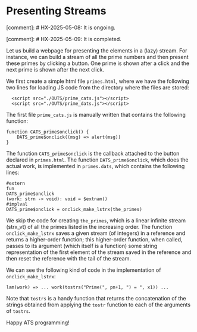 # Presenting Streams

[comment]: # HX-2025-05-08: It is ongoing.

[comment]: # HX-2025-05-09: It is completed.

Let us build a webpage for presenting the elements in a (lazy) stream.
For instance, we can build a stream of all the prime numbers and then
present these primes by clicking a button. One prime is shown after a
click and the next prime is shown after the next click.

We first create a simple html file `primes.html`, where we have
the following two lines for loading JS code from the directory where
the files are stored:

```
  <script src="./OUTS/prime_cats.js"></script>
  <script src="./OUTS/prime_dats.js"></script>
```

The first file `prime_cats.js` is manually written that contains the
following function:
  
```
function CATS_prime$onclick() {
    DATS_prime$onclick((msg) => alert(msg))
}
```
The function `CATS_prime$onclick` is the callback attached to the
button declared in `primes.html`. The function `DATS_prime$onclick`,
which does the actual work, is implemented in `primes.dats`, which
contains the following lines:

```
#extern
fun
DATS_prime$onclick
(work: strn -> void): void = $extnam()
#implval
DATS_prime$onclick = onclick_make_lstrx(the_primes)
```

We skip the code for creating `the_primes`, which is a linear infinite
stream (strx_vt) of all the primes listed in the increasing order. The
function `onclick_make_lstrx` saves a given stream (of integers) in a
reference and returns a higher-order function; this higher-order
function, when called, passes to its argument (which itself is a
function) some string representation of the first element of the
stream saved in the reference and then reset the reference with the
tail of the stream.

We can see the following kind of code in the implementation of
`onclick_make_lstrx`:  

```
lam(work) => ... work(tostrs("Prime(", pn+1, ") = ", x1)) ...
```

Note that `tostrs` is a handy function that returns the concatenation
of the strings obtained from applying the `tostr` function to each of
the arguments of `tostrs`.


Happy ATS programming!

